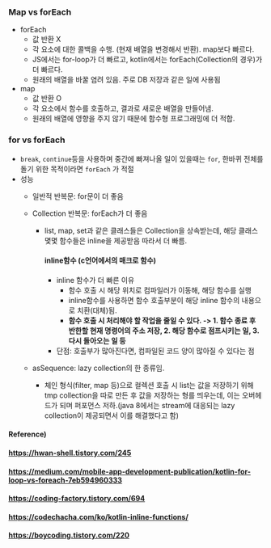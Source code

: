 ### Map vs forEach

* forEach
  * 값 반환 X
  * 각 요소에 대한 콜백을 수행. (현재 배열을 변경해서 반환). map보다 빠르다.
  * JS에서는 for-loop가 더 빠르고, kotlin에서는 forEach(Collection의 경우)가 더 빠르다.
  * 원래의 배열을 바꿀 염려 있음. 주로 DB 저장과 같은 일에 사용됨
* map
  * 값 반환 O
  * 각 요소에서 함수를 호출하고, 결과로 새로운 배열을 만들어냄.
  * 원래의 배열에 영향을 주지 않기 때문에 함수형 프로그래밍에 더 적합.



### for vs forEach

* `break`, `continue`등을 사용하며 중간에 빠져나올 일이 있을때는 `for`, 한바퀴 전체를 돌기 위한 목적이라면 `forEach` 가 적절
* 성능
  * 일반적 반복문: for문이 더 좋음
  * Collection 반복문: forEach가 더 좋음
    
    * list, map, set과 같은 클래스들은 Collection을 상속받는데, 해당 클래스 몇몇 함수들은 inline을 제공받음 따라서 더 빠름.
    
      #### inline함수 (c언어에서의 매크로 함수)
    
      * inline 함수가 더 빠른 이유 
        * 함수 호출 시 해당 위치로 컴파일러가 이동해, 해당 함수를 실행
        * inline함수를 사용하면 함수 호출부분이 해당 inline 함수의 내용으로 치환(대체)됨.
        * **함수 호출 시 처리해야 할 작업을 줄일 수 있다. -> 1. 함수 종료 후 반한할 현재 명령어의 주소 저장, 2. 해당 함수로 점프시키는 일, 3. 다시 돌아오는 일 등**
      * 단점: 호출부가 많아진다면, 컴파일된 코드 양이 많아질 수 있다는 점
  * asSequence: lazy collection의 한 종류임.
    
    * 체인 형식(filter, map 등)으로 컬렉션 호출 시 list는 값을 저장하기 위해 tmp collection을 따로 만든 후 값을 저장하는 형를 띄우는데, 이는 오버헤드가 되며 퍼포먼스 저하.(java 8에서는 stream에 대응되는 lazy collection이 제공되면서 이를 해결했다고 함)



#### Reference)

#### https://hwan-shell.tistory.com/245

#### https://medium.com/mobile-app-development-publication/kotlin-for-loop-vs-foreach-7eb594960333

#### https://coding-factory.tistory.com/694

#### https://codechacha.com/ko/kotlin-inline-functions/

#### https://boycoding.tistory.com/220